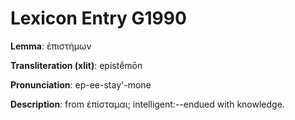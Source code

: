 # Lexicon Entry G1990

**Lemma**: ἐπιστήμων

**Transliteration (xlit)**: epistḗmōn

**Pronunciation**: ep-ee-stay'-mone

**Description**:
from ἐπίσταμαι; intelligent:--endued with knowledge.

